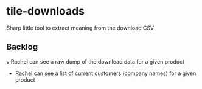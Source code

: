 # tile-downloads
Sharp little tool to extract meaning from the download CSV

## Backlog

v Rachel can see a raw dump of the download data for a given product
- Rachel can see a list of current customers (company names) for a given product

